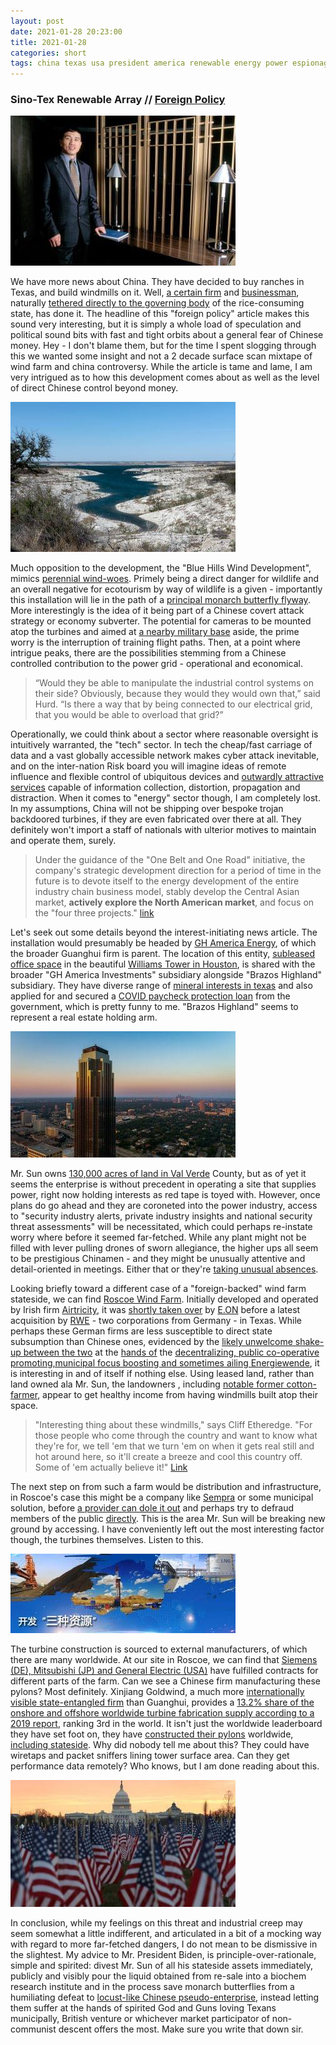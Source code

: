 ```yaml
---
layout: post
date: 2021-01-28 20:23:00
title: 2021-01-28
categories: short
tags: china texas usa president america renewable energy power espionage news germany ccp covid industrial infrastructure speculation
---
```


### Sino-Tex Renewable Array // [Foreign Policy](https://foreignpolicy.com/2020/06/25/texas-chinese-wind-farm-national-security-espionage-electrical-grid/)

![Mr. Sun](/assets/img/sunguangxin.jpg)

We have more news about China. They have decided to buy ranches in Texas, and build windmills on it. Well, [a certain firm](http://xjguanghui.com/) and [businessman](https://www.chinavitae.com/biography/Sun_Guangxin), naturally [tethered directly to the governing body](https://ideas.repec.org/p/hhs/hascer/2018-051.html) of the rice-consuming state, has done it. The headline of this "foreign policy" article makes this sound very interesting, but it is simply a whole load of speculation and political sound bits with fast and tight orbits about a general fear of Chinese money. Hey - I don't blame them, but for the time I spent slogging through this we wanted some insight and not a 2 decade surface scan mixtape of wind farm and china controversy. While the article is tame and lame, I am very intrigued as to how this development comes about as well as the level of direct Chinese control beyond money. 

![Amistad Aquifers](/assets/img/amistaddelrio.jpg)

Much opposition to the development, the "Blue Hills Wind Development", mimics [perennial wind-woes](https://www.wind-watch.org/news/2020/06/26/wind-farms-threaten-unspoiled-west-texas-river-and-air-force-pilot-training-routes/). Primely being a direct danger for wildlife and an overall negative for ecotourism by way of wildlife is a given - importantly this installation will lie in the path of a [principal monarch butterfly flyway](https://tpwd.texas.gov/huntwild/wild/wildlife_diversity/texas_nature_trackers/monarch/). More interestingly is the idea of it being part of a Chinese covert attack strategy or economy subverter. The potential for cameras to be mounted atop the turbines and aimed at [a nearby military base](https://www.laughlin.af.mil/) aside, the prime worry is the interruption of training flight paths. Then, at a point where intrigue peaks, there are the possibilities stemming from a Chinese controlled contribution to the power grid - operational and economical.

> “Would they be able to manipulate the industrial control systems on their side? Obviously, because they would they would own that,” said Hurd. “Is there a way that by being connected to our electrical grid, that you would be able to overload that grid?” 

Operationally, we could think about a sector where reasonable oversight is intuitively warranted, the "tech" sector. In tech the cheap/fast carriage of data and a vast globally accessible network makes cyber attack inevitable, and on the inter-nation Risk board you will imagine ideas of remote influence and flexible control of ubiquitous devices and [outwardly attractive services](https://www.tiktok.com/) capable of information collection, distortion, propagation and distraction.  When it comes to "energy" sector though, I am completely lost. In my assumptions, China will not be shipping over bespoke trojan backdoored turbines, if they are even fabricated over there at all. They definitely won't import a staff of nationals with ulterior motives to maintain and operate them, surely.

> Under the guidance of the "One Belt and One Road" initiative, the company's strategic development direction for a period of time in the future is to devote itself to the energy development of the entire industry chain business model, stably develop the Central Asian market, **actively explore the North American market**, and focus on the "four three projects." [link](http://xjguanghui.com/Typ.aspx?id=0401&Type=NYKF_NYKFYYMS&nid=148)

Let's seek out some details beyond the interest-initiating news article. The installation would presumably be headed by [GH America Energy](https://opencorporates.com/companies/us_tx/0803189382), of which the broader Guanghui firm is parent. The location of this entity, [subleased office space](https://www.houstonchronicle.com/business/real-estate/article/Real-estate-briefs-8324397.php) in the beautiful [Williams Tower in Houston](https://www.officesiq.com/en/location-details/williams-tower-houston-the-galleria-7599), is shared with the broader "GH America Investments" subsidiary alongside "Brazos Highland" subsidiary. They have diverse range of [mineral interests in texas](https://www.mineralholders.com/colorado/denver/gh-america-investments-group-inc/5206646) and also applied for and secured a [COVID paycheck protection loan](https://www.federalpay.org/paycheck-protection-program/gh-america-investments-group-inc-houston-tx) from the government, which is pretty funny to me. "Brazos Highland" seems to represent a real estate holding arm. 

![Williams Tower](/assets/img/williamstower.jpg)

Mr. Sun owns [130,000 acres of land in Val Verde](https://www.tpr.org/news/2020-11-02/local-fight-to-protect-devils-river-natural-area-leaps-onto-national-election-stage) County, but as of yet it seems the enterprise is without precedent in operating a site that supplies power, right now holding interests as red tape is toyed with. However, once plans do go ahead and they are coroneted into the power industry, access to "security industry alerts, private industry insights and national security threat assessments" will be necessitated, which could perhaps re-instate worry where before it seemed far-fetched. While any plant might not be filled with lever pulling drones of sworn allegiance, the higher ups all seem to be prestigious Chinamen - and they might be unusually attentive and detail-oriented in meetings. Either that or they're [taking unusual absences](https://nypost.com/article/who-is-jack-ma-where-alibaba-founder-cam-from-disappeared-to/).

Looking briefly toward a different case of a "foreign-backed" wind farm stateside, we can find [Roscoe Wind Farm](https://www.thewindpower.net/windfarm_en_4352_roscoe.php). Initially developed and operated by Irish firm [Airtricity](https://www.sseairtricity.com/uk/home/), it was [shortly taken over](https://www.puc.texas.gov/industry/electric/directories/pgc/report_pgc.aspx?ID=PGSQL01DB1245458100150) by [E.ON](https://www.eonenergy.com/) before a latest acquisition by [RWE](https://www.group.rwe/en) - two corporations from Germany - in Texas. While perhaps these German firms are less susceptible to direct state subsumption than Chinese ones, evidenced by the [likely unwelcome shake-up between the two](https://www.cleanenergywire.org/factsheets/germanys-largest-utilities-glance) at the [hands of](https://www.cleanenergywire.org/factsheets/small-powerful-germanys-municipal-utilities) the [decentralizing, public co-operative promoting,municipal focus boosting and sometimes ailing Energiewende](https://www.bmwi.de/Redaktion/EN/Dossier/energy-transition.html), it is interesting in and of itself if nothing else. Using leased land, rather than land owned ala Mr. Sun, the landowners , including [notable former cotton-farmer](https://www.thetwig.com/event/cliff-etheredge-flying-one-wing), appear to get healthy income from having windmills built atop their space. 

> "Interesting thing about these windmills," says Cliff Etheredge. "For those people who come through the country and want to know what they're for, we tell 'em that we turn 'em on when it gets real still and hot around here, so it'll create a breeze and cool this country off. Some of 'em actually believe it!" [Link](https://www.npr.org/templates/story/story.php?storyId=16658695)

The next step on from such a farm would be distribution and infrastructure, in Roscoe's case this might be a company like [Sempra](https://www.sempra.com/) or some municipal solution, before [a provider can dole it out](https://www.txu.com/) and perhaps try to defraud members of the public [directly](https://www.powerwise.org.uk/pages/electricity_suppliers_distributors_whats_the_difference.aspx). This is the area Mr. Sun will be breaking new ground by accessing. I have conveniently left out the most interesting factor though, the turbines themselves. Listen to this.

![Power Promo China](/assets/img/chinapower.jpg)

The turbine construction is sourced to external manufacturers, of which there are many worldwide. At our site in Roscoe, we can find that [Siemens (DE), Mitsubishi (JP) and General Electric (USA)](https://www.thewindpower.net/windfarm_en_4352_roscoe.php) have fulfilled contracts for different parts of the farm. Can we see a Chinese firm manufacturing these pylons? Most definitely. Xinjiang Goldwind, a much more [internationally visible state-entangled firm](https://www.forbes.com/sites/mclifford/2015/08/12/xinjiang-goldwind-the-profits-are-blowin-in-the-wind/) than Guanghui, provides a [13.2% share of the onshore and offshore worldwide turbine fabrication supply according to a 2019 report](https://gwec.net/wind-turbine-sizes-keep-growing-as-industry-consolidation-continues/), ranking 3rd in the world. It isn't just the worldwide leaderboard they have set foot on, they have [constructed their pylons](https://www.goldwindamericas.com/solutions) worldwide, [including stateside](https://www.scmp.com/news/china/article/3115771/us-moves-renewable-energy-wind-turbines-xinjiang-may-get-caught). Why did nobody tell me about this? They could have wiretaps and packet sniffers lining tower surface area. Can they get performance data remotely? Who knows, but I am done reading about this.

![USA](/assets/img/usaflagsnaug.jpeg)

In conclusion, while my feelings on this threat and industrial creep may seem somewhat a little indifferent, and articulated in a bit of a mocking way with regard to more far-fetched dangers, I do not mean to be dismissive in the slightest. My advice to Mr. President Biden, is principle-over-rationale, simple and spirited: divest Mr. Sun of all his stateside assets immediately, publicly and visibly pour the liquid obtained from re-sale into a biochem research institute and in the process save monarch butterflies from a humiliating defeat to [locust-like Chinese pseudo-enterprise](https://www.eenews.net/stories/1060077283), instead letting them suffer at the hands of spirited God and Guns loving Texans municipally, British venture or whichever market participator of non-communist descent offers the most. Make sure you write that down sir.